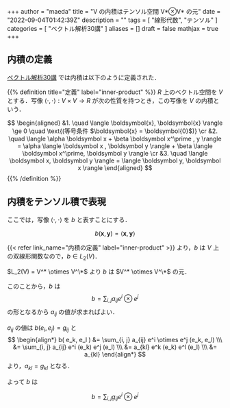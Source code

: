 +++
author = "maeda"
title = "V の内積はテンソル空間 V*⊗V* の元"
date = "2022-09-04T01:42:39Z"
description = ""
tags = [
    "線形代数",
    "テンソル"
]
categories = [
    "ベクトル解析30講"
]
aliases = []
draft = false
mathjax = true
+++

## 内積の定義

<a href="http://www.amazon.co.jp/%E3%83%99%E3%82%AF%E3%83%88%E3%83%AB%E8%A7%A3%E6%9E%9030%E8%AC%9B-%E6%95%B0%E5%AD%A630%E8%AC%9B%E3%82%B7%E3%83%AA%E3%83%BC%E3%82%BA-%E5%BF%97%E8%B3%80-%E6%B5%A9%E4%BA%8C/dp/4254114826" target="_blank">ベクトル解析30講</a>
では内積は以下のように定義された．

{{% definition title="定義" label="inner-product" %}}
$R$ 上のベクトル空間を $V$ とする．写像 $\langle \cdot, \cdot \rangle : V \times V \to R$ が次の性質を持つとき，この写像を $V$ の内積という．

$$
\begin{aligned}
&1. \quad
\langle \boldsymbol{x}, \boldsymbol{x} \rangle \ge 0
\quad
\text{(等号条件 $\boldsymbol{x} = \boldsymbol{0}$)}
\cr
&2. \quad
\langle \alpha \boldsymbol x + \beta \boldsymbol x^\prime , y \rangle =
\alpha \langle \boldsymbol x , \boldsymbol y \rangle
+
\beta \langle \boldsymbol x^\prime, \boldsymbol y \rangle
\cr
&3. \quad
\langle \boldsymbol x, \boldsymbol y \rangle =
\langle \boldsymbol y, \boldsymbol x \rangle
\end{aligned}
$$
{{% /definition %}}


## 内積をテンソル積で表現

ここでは，写像 $\langle \cdot, \cdot \rangle$ を $b$ と表すことにする．

$$
b(\bm x, \bm y) = \langle \bm x, \bm y \rangle
$$

{{< refer link_name="内積の定義" label="inner-product" >}}
より，$b$ は $V$ 上の双線形関数なので，$b \in L_2(V)$．

$L_2(V) = V^* \otimes V^\*$ より $b$ は $V^* \otimes V^\*$ の元．

このことから，$b$ は
$$
b = \sum_{i, j} a_{ij} e^i \otimes e^j
$$
の形となるから $a_{ij}$ の値が求まればよい．

$a_{ij}$ の値は $b( e_i, e_j ) = g_{ij}$ と
$$
\begin{align*}
b( e_k, e_l )
    &= \sum_{i, j} a_{ij} e^i \otimes e^j (e_k, e_l) \\\
    &= \sum_{i, j} a_{ij} e^i (e_k) e^j (e_l) \\\
    &= a_{kl} e^k (e_k) e^l (e_l) \\\
    &= a_{kl}
\end{align*}
$$
より，$a_{kl} = g_{kl}$ となる．

よって $b$ は

$$
b = \sum_{i, j} g_{ij} e^i \otimes e^j
$$

